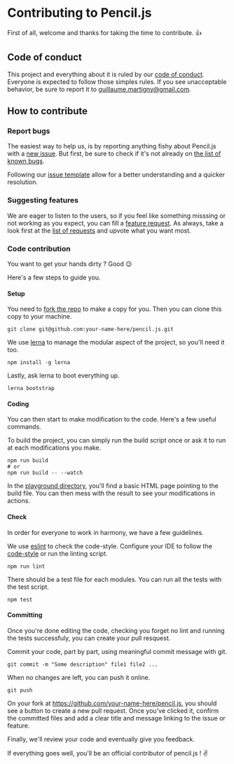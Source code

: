 # Contributing to Pencil.js

First of all, welcome and thanks for taking the time to contribute. :+1:

## Code of conduct

This project and everything about it is ruled by our [code of conduct](code_of_conduct.md).
Everyone is expected to follow those simples rules. If you see unacceptable behavior, be sure to report it to guillaume.martigny@gmail.com.

## How to contribute

### Report bugs

The easiest way to help us, is by reporting anything fishy about Pencil.js with a [new issue](https://github.com/GMartigny/pencil.js/issues/new).
But first, be sure to check if it's not already on [the list of known bugs](https://github.com/GMartigny/pencil.js/issues?q=is%3Aissue+is%3Aopen+label%3Abug).

Following our [issue template](.github/issue_template.md) allow for a better understanding and a quicker resolution.

### Suggesting features

We are eager to listen to the users, so if you feel like something misssing or not working as you expect, you can fill a [feature request](https://github.com/GMartigny/pencil.js/issues/new).
As always, take a look first at the [list of requests](https://github.com/GMartigny/pencil.js/issues?q=is%3Aissue+is%3Aopen+label%3Aenhancement+) and upvote what you want most.

### Code contribution

You want to get your hands dirty ? Good :wink:

Here's a few steps to guide you.

#### Setup

You need to [fork the repo](https://help.github.com/articles/fork-a-repo/) to make a copy for you.
Then you can clone this copy to your machine.

    git clone git@github.com:your-name-here/pencil.js.git

We use [lerna](https://lernajs.io/) to manage the modular aspect of the project, so you'll need it too.

    npm install -g lerna

Lastly, ask lerna to boot everything up.

    lerna bootstrap

#### Coding

You can then start to make modification to the code. Here's a few useful commands.

To build the project, you can simply run the build script once or ask it to run at each modifications you make.

    npm run build
    # or
    npm run build -- --watch

In the [playground directory](playground/), you'll find a basic HTML page pointing to the build file.
You can then mess with the result to see your modifications in actions.

#### Check

In order for everyone to work in harmony, we have a few guidelines.

We use [eslint](https://eslint.org/) to check the code-style. Configure your IDE to follow the [code-style](.eslintrc) or run the linting script.

    npm run lint

There should be a test file for each modules. You can run all the tests with the test script.

    npm test

#### Committing

Once you're done editing the code, checking you forget no lint and running the tests successfuly, you can create your pull resquest.

Commit your code, part by part, using meaningful commit message with git.

    git commit -m "Some description" file1 file2 ...

When no changes are left, you can push it online.

    git push

On your fork at https://github.com/your-name-here/pencil.js, you should see a button to create a new pull request.
Once you've clicked it, confirm the committed files and add a clear title and message linking to the issue or feature.

Finally, we'll review your code and eventually give you feedback.

If everything goes well, you'll be an official contributor of pencil.js ! :v:
